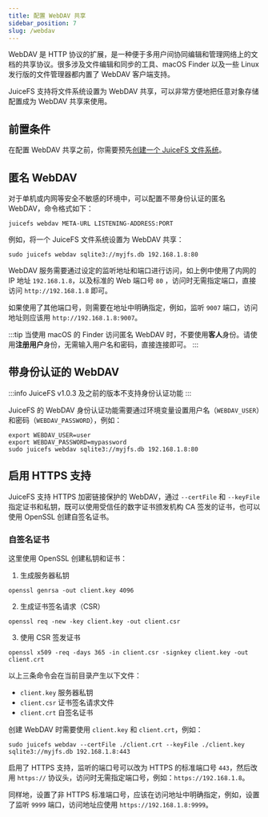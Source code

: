 ```yaml
---
title: 配置 WebDAV 共享
sidebar_position: 7
slug: /webdav
---
```


WebDAV 是 HTTP 协议的扩展，是一种便于多用户间协同编辑和管理网络上的文档的共享协议。很多涉及文件编辑和同步的工具、macOS Finder 以及一些 Linux 发行版的文件管理器都内置了 WebDAV 客户端支持。

JuiceFS 支持将文件系统设置为 WebDAV 共享，可以非常方便地把任意对象存储配置成为 WebDAV 共享来使用。

## 前置条件

在配置 WebDAV 共享之前，你需要预先[创建一个 JuiceFS 文件系统](./quick_start_guide#juicefs-format)。

## 匿名 WebDAV

对于单机或内网等安全不敏感的环境中，可以配置不带身份认证的匿名 WebDAV，命令格式如下：

```shell
juicefs webdav META-URL LISTENING-ADDRESS:PORT
```

例如，将一个 JuiceFS 文件系统设置为 WebDAV 共享：

```shell
sudo juicefs webdav sqlite3://myjfs.db 192.168.1.8:80
```

WebDAV 服务需要通过设定的监听地址和端口进行访问，如上例中使用了内网的 IP 地址 `192.168.1.8`，以及标准的 Web 端口号 `80` ，访问时无需指定端口，直接访问 `http://192.168.1.8` 即可。

如果使用了其他端口号，则需要在地址中明确指定，例如，监听 `9007` 端口，访问地址则应该用 `http://192.168.1.8:9007`。

:::tip
当使用 macOS 的 Finder 访问匿名 WebDAV 时，不要使用**客人**身份。请使用**注册用户**身份，无需输入用户名和密码，直接连接即可。
:::

## 带身份认证的 WebDAV

:::info
JuiceFS v1.0.3 及之前的版本不支持身份认证功能
:::

JuiceFS 的 WebDAV 身份认证功能需要通过环境变量设置用户名（`WEBDAV_USER`）和密码（`WEBDAV_PASSWORD`），例如：

```shell
export WEBDAV_USER=user
export WEBDAV_PASSWORD=mypassword
sudo juicefs webdav sqlite3://myjfs.db 192.168.1.8:80
```

## 启用 HTTPS 支持

JuiceFS 支持 HTTPS 加密链接保护的 WebDAV，通过 `--certFile` 和 `--keyFile` 指定证书和私钥，既可以使用受信任的数字证书颁发机构 CA 签发的证书，也可以使用 OpenSSL 创建自签名证书。

### 自签名证书

这里使用 OpenSSL 创建私钥和证书：

1. 生成服务器私钥

```shell
openssl genrsa -out client.key 4096
```

2. 生成证书签名请求（CSR）

```shell
openssl req -new -key client.key -out client.csr
```

3. 使用 CSR 签发证书

```shell
openssl x509 -req -days 365 -in client.csr -signkey client.key -out client.crt
```

以上三条命令会在当前目录产生以下文件：

- `client.key` 服务器私钥
- `client.csr` 证书签名请求文件
- `client.crt` 自签名证书

创建 WebDAV 时需要使用 `client.key` 和 `client.crt`，例如：

```shell
sudo juicefs webdav --certFile ./client.crt --keyFile ./client.key sqlite3://myjfs.db 192.168.1.8:443
```

启用了 HTTPS 支持，监听的端口号可以改为 HTTPS 的标准端口号 `443`，然后改用 `https://` 协议头，访问时无需指定端口号，例如：`https://192.168.1.8`。

同样地，设置了非 HTTPS 标准端口号，应该在访问地址中明确指定，例如，设置了监听 `9999` 端口，访问地址应使用 `https://192.168.1.8:9999`。